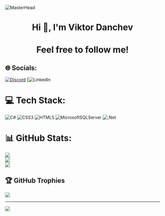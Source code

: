 ![MasterHead](https://camo.githubusercontent.com/48ec00ed4c84e771db4a1db90b56352923a8d644452a32b434d68e97006c9337/68747470733a2f2f63686b736b696c6c732e636f6d2f77702d636f6e74656e742f75706c6f6164732f323032302f30342f504e432d416e696d617465642d42616e6e6572732e676966)
<h1 align="center">Hi 👋, I'm Viktor Danchev</h1>
<h1 align="center">Feel free to follow me!</h1>

## 🌐 Socials:
[![Discord](https://img.shields.io/badge/Discord-%237289DA.svg?logo=discord&logoColor=white)](https://discord.com/invite/Tetramorph#4529)
[![LinkedIn](https://www.linkedin.com/in/viktor-danchev-a79369267)

# 💻 Tech Stack:
![C#](https://img.shields.io/badge/c%23-%23239120.svg?style=for-the-badge&logo=c-sharp&logoColor=white) ![CSS3](https://img.shields.io/badge/css3-%231572B6.svg?style=for-the-badge&logo=css3&logoColor=white) ![HTML5](https://img.shields.io/badge/html5-%23E34F26.svg?style=for-the-badge&logo=html5&logoColor=white) ![MicrosoftSQLServer](https://img.shields.io/badge/Microsoft%20SQL%20Server-CC2927?style=for-the-badge&logo=microsoft%20sql%20server&logoColor=white) ![.Net](https://img.shields.io/badge/.NET-5C2D91?style=for-the-badge&logo=.net&logoColor=white)

# 📊 GitHub Stats:
![](https://github-readme-stats.vercel.app/api?username=viktordanchev&theme=blueberry&hide_border=false&include_all_commits=false&count_private=false)<br/>
![](https://github-readme-streak-stats.herokuapp.com/?user=viktordanchev&theme=blueberry&hide_border=false)<br/>
![](https://github-readme-stats.vercel.app/api/top-langs/?username=viktordanchev&theme=blueberry&hide_border=false&include_all_commits=false&count_private=false&layout=compact)

## 🏆 GitHub Trophies
![](https://github-profile-trophy.vercel.app/?username=viktordanchev&theme=radical&no-frame=false&no-bg=true&margin-w=4)

---
[![](https://visitcount.itsvg.in/api?id=viktordanchev&icon=0&color=0)](https://visitcount.itsvg.in)
